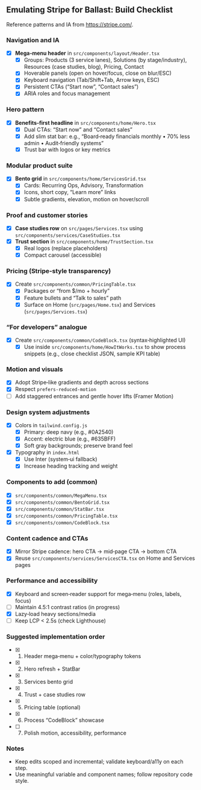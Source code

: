 ## Emulating Stripe for Ballast: Build Checklist

Reference patterns and IA from https://stripe.com/.

### Navigation and IA
- [x] **Mega‑menu header** in `src/components/layout/Header.tsx`
  - [x] Groups: Products (3 service lanes), Solutions (by stage/industry), Resources (case studies, blog), Pricing, Contact
  - [x] Hoverable panels (open on hover/focus, close on blur/ESC)
  - [x] Keyboard navigation (Tab/Shift+Tab, Arrow keys, ESC)
  - [x] Persistent CTAs (“Start now”, “Contact sales”)
  - [x] ARIA roles and focus management

### Hero pattern
- [x] **Benefits‑first headline** in `src/components/home/Hero.tsx`
  - [x] Dual CTAs: “Start now” and “Contact sales”
  - [x] Add slim stat bar: e.g., “Board‑ready financials monthly • 70% less admin • Audit‑friendly systems”
  - [x] Trust bar with logos or key metrics

### Modular product suite
- [x] **Bento grid** in `src/components/home/ServicesGrid.tsx`
  - [x] Cards: Recurring Ops, Advisory, Transformation
  - [x] Icons, short copy, “Learn more” links
  - [x] Subtle gradients, elevation, motion on hover/scroll

### Proof and customer stories
- [x] **Case studies row** on `src/pages/Services.tsx` using `src/components/services/CaseStudies.tsx`
- [x] **Trust section** in `src/components/home/TrustSection.tsx`
  - [x] Real logos (replace placeholders)
  - [x] Compact carousel (accessible)

### Pricing (Stripe‑style transparency)
- [x] Create `src/components/common/PricingTable.tsx`
  - [x] Packages or “from $/mo + hourly”
  - [x] Feature bullets and “Talk to sales” path
  - [x] Surface on Home (`src/pages/Home.tsx`) and Services (`src/pages/Services.tsx`)

### “For developers” analogue
- [x] Create `src/components/common/CodeBlock.tsx` (syntax‑highlighted UI)
  - [x] Use inside `src/components/home/HowItWorks.tsx` to show process snippets (e.g., close checklist JSON, sample KPI table)

### Motion and visuals
- [x] Adopt Stripe‑like gradients and depth across sections
- [x] Respect `prefers-reduced-motion`
- [ ] Add staggered entrances and gentle hover lifts (Framer Motion)

### Design system adjustments
- [x] Colors in `tailwind.config.js`
  - [x] Primary: deep navy (e.g., #0A2540)
  - [x] Accent: electric blue (e.g., #635BFF)
  - [x] Soft gray backgrounds; preserve brand feel
- [x] Typography in `index.html`
  - [x] Use Inter (system‑ui fallback)
  - [x] Increase heading tracking and weight

### Components to add (common)
- [x] `src/components/common/MegaMenu.tsx`
- [x] `src/components/common/BentoGrid.tsx`
- [x] `src/components/common/StatBar.tsx`
- [x] `src/components/common/PricingTable.tsx`
- [x] `src/components/common/CodeBlock.tsx`

### Content cadence and CTAs
- [x] Mirror Stripe cadence: hero CTA → mid‑page CTA → bottom CTA
- [x] Reuse `src/components/services/ServicesCTA.tsx` on Home and Services pages

### Performance and accessibility
- [x] Keyboard and screen‑reader support for mega‑menu (roles, labels, focus)
- [ ] Maintain 4.5:1 contrast ratios (in progress)
- [x] Lazy‑load heavy sections/media
- [ ] Keep LCP < 2.5s (check Lighthouse)

### Suggested implementation order
- [x] 1) Header mega‑menu + color/typography tokens
- [x] 2) Hero refresh + StatBar
- [x] 3) Services bento grid
- [x] 4) Trust + case studies row
- [x] 5) Pricing table (optional)
- [x] 6) Process “CodeBlock” showcase
- [ ] 7) Polish motion, accessibility, performance

### Notes
- Keep edits scoped and incremental; validate keyboard/a11y on each step.
- Use meaningful variable and component names; follow repository code style.